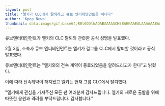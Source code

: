 ```yaml
---
layout: post
title: "엘키가 CLC에서 탈퇴하고 큐브 엔터테인먼트를 떠나다"
author: 'Kpop News'
thumbnail: data:image/gif;base64,R0lGODlhAQABAAAAACH5BAEKAAEALAAAAAABAAEAAAICTAEAOw==
---
```



큐브엔터테인먼트가 엘키의 CLC 탈퇴와 관련한 공식 성명을 발표했다.

2월 3일, 소속사 큐브 엔터테인먼트는 엘키가 걸그룹 CLC에서 탈퇴할 것이라고 공식 발표했다.

큐브엔터테인먼트는 "엘키와의 전속 계약이 종료되었음을 알려드리고자 한다"고 밝혔다.

이에 따라 전속계약이 해지됐고 엘키는 현재 그룹 CLC에서 탈퇴했다.

"엘키에게 관심을 가져주신 모든 팬 여러분께 감사드립니다. 엘키의 새로운 출발을 위해 따뜻한 응원과 격려를 부탁드립니다. 감사합니다."

